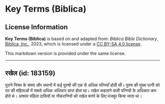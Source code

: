 # Key Terms (Biblica)

## License Information

**Key Terms (Biblica)** is based on and adapted from: _Biblica Bible Dictionary_, [Biblica, Inc.](https://www.biblica.com/), 2023, which is licensed under a [CC BY-SA 4.0 license](https://creativecommons.org/licenses/by-sa/4.0/legalcode.en).

This markdown version is provided under the same license.



--------------------------------

## रखेल (id: 183159)

पुराने नियम के समय और स्थानों में कई पुरुषों की एक से अधिक पत्नियाँ होती थीं। पुरुष की मुख्य पत्नी को घर की महिलाओं में सबसे अधिक अधिकार प्राप्त होता था। रखेल कहलाने वाली पत्नियों के अधिकार कम होते थे। अक्सर महिला दासियों या नौकरानियों को रखेल बनने के लिए मजबूर किया जाता था।



